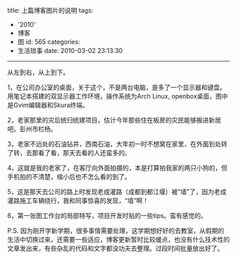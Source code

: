 title: 上篇博客图片的说明
tags:
  - '2010'
  - 博客
  - 图
id: 565
categories:
  - 生活琐事
date: 2010-03-02 23:13:30
---

从左到右，从上到下。

1，在公司办公室的桌面，关于这个，不是两台电脑，是多了一个显示器和键盘。用笔记本搭建的双显示器工作环境，操作系统为Arch Linux, openbox桌面，图中是Gvim编辑器和Skura终端。

2，老家那里的灾后统归统建项目，估计今年那些住在板房的灾民能够搬进新居吧。彭州市栏杨。

3，老家不远处的石油钻井，西南石油，大年初一时不想窝在家里，在外面到处转了转，去那看了看，那天去看的人还蛮多的。

4，这就是我的老家了，在客厅向外面拍摄的，本是打算拍我家的两只小狗的，但手机拍的不清楚，缩小后也不怎么看的到了。

5，这是那天去公司的路上时发现老成灌路（成都到都江堰）被“墙”了，因为老成灌路施工车辆绕行，我和同事惊喜的发现，“墙”啊！

6，第一张图工作台的局部特写，项目开发时贴的一些tips。蛮有感觉的。

P.S. 因为刚开学新学期，很多事情需要处理，这学期想好好的去教室，从假期的生活中切换过来，还需要一些适应，博客更新暂时比较缓点，也没有什么技术性的文章发出来，有些杂乱的代码和文字都没功夫去整理。过段时间批量放出好了。